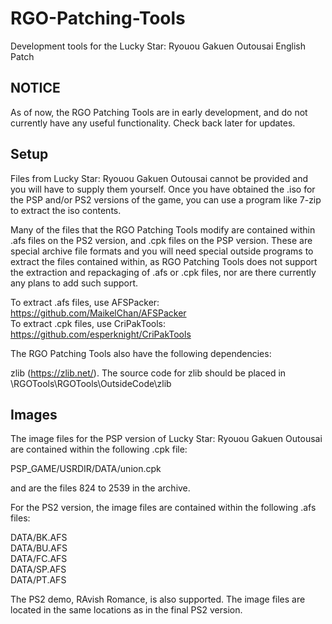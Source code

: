 # RGO-Patching-Tools
Development tools for the Lucky Star: Ryouou Gakuen Outousai English Patch

## NOTICE

As of now, the RGO Patching Tools are in early development, and do not currently
have any useful functionality. Check back later for updates.

## Setup
Files from Lucky Star: Ryouou Gakuen Outousai cannot be provided and you
will have to supply them yourself. Once you have obtained the .iso for the
PSP and/or PS2 versions of the game, you can use a program like 7-zip to
extract the iso contents.

Many of the files that the RGO Patching Tools modify are contained within .afs files
on the PS2 version, and .cpk files on the PSP version. These are special archive file
formats and you will need special outside programs to extract the files contained within,
as RGO Patching Tools does not support the extraction and repackaging of .afs or .cpk files,
nor are there currently any plans to add such support.

To extract .afs files, use AFSPacker:   https://github.com/MaikelChan/AFSPacker <br />
To extract .cpk files, use CriPakTools: https://github.com/esperknight/CriPakTools <br />

The RGO Patching Tools also have the following dependencies:

zlib (https://zlib.net/). The source code for zlib should be placed in \RGOTools\RGOTools\OutsideCode\zlib <br />

## Images

The image files for the PSP version of Lucky Star: Ryouou Gakuen Outousai are contained within the following
.cpk file:

PSP_GAME/USRDIR/DATA/union.cpk <br />

and are the files 824 to 2539 in the archive.

For the PS2 version, the image files are contained within the following .afs files:

DATA/BK.AFS <br />
DATA/BU.AFS <br />
DATA/FC.AFS <br />
DATA/SP.AFS <br />
DATA/PT.AFS <br />

The PS2 demo, RAvish Romance, is also supported. The image files are located in the same locations as in the final PS2 version.
